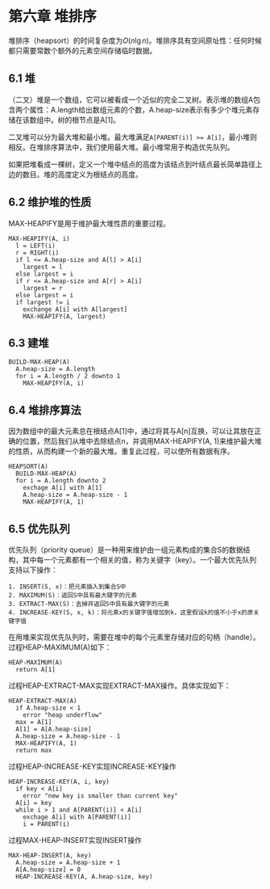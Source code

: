 # 第六章 堆排序
堆排序（heapsort）的时间复杂度为$O(n\lg n)$。堆排序具有空间原址性：任何时候都只需要常数个额外的元素空间存储临时数据。
## 6.1 堆
（二叉）堆是一个数组，它可以被看成一个近似的完全二叉树。表示堆的数组A包含两个属性：A.length给出数组元素的个数，A.heap-size表示有多少个堆元素存储在该数组中。树的根节点是A[1]。

二叉堆可以分为最大堆和最小堆。最大堆满足`A[PARENT(i)] >= A[i]`，最小堆则相反。在堆排序算法中，我们使用最大堆。最小堆常用于构造优先队列。

如果把堆看成一棵树，定义一个堆中结点的高度为该结点到叶结点最长简单路径上边的数目。堆的高度定义为根结点的高度。

## 6.2 维护堆的性质
MAX-HEAPIFY是用于维护最大堆性质的重要过程。
```
MAX-HEAPIFY(A, i)
  l = LEFT(i)
  r = RIGHT(i)
  if l <= A.heap-size and A[l] > A[i]
    largest = l
  else largest = i
  if r <= A.heap-size and A[r] > A[i]
    largest = r
  else largest = i
  if largest != i
    exchange A[i] with A[largest]
    MAX-HEAPIFY(A, largest)
```

## 6.3 建堆
```
BUILD-MAX-HEAP(A)
  A.heap-size = A.length
  for i = A.length / 2 downto 1
    MAX-HEAPIFY(A, i)
```
## 6.4 堆排序算法
因为数组中的最大元素总在根结点A[1]中，通过将其与A[n]互换，可以让其放在正确的位置，然后我们从堆中去除结点n，并调用MAX-HEAPIFY(A, 1)来维护最大堆的性质，从而构建一个新的最大堆。重复此过程，可以使所有数据有序。
```
HEAPSORT(A)
  BUILD-MAX-HEAP(A)
  for i = A.length downto 2
    exchage A[i] with A[1]
    A.heap-size = A.heap-size - 1
    MAX-HEAPIFY(A, 1)
```
## 6.5 优先队列
优先队列（priority queue）是一种用来维护由一组元素构成的集合S的数据结构，其中每一个元素都有一个相关的值，称为关键字（key）。一个最大优先队列支持以下操作：

    1. INSERT(S, x)：把元素插入到集合S中
    2. MAXIMUM(S)：返回S中具有最大键字的元素
    3. EXTRACT-MAX(S)：去掉并返回S中具有最大键字的元素
    4. INCREASE-KEY(S, x, k)：将元素x的关键字值增加到k，这里假设k的值不小于x的原关键字值

在用堆来实现优先队列时，需要在堆中的每个元素里存储对应的句柄（handle）。过程HEAP-MAXIMUM(A)如下：
```
HEAP-MAXIMUM(A)
  return A[1]
```
过程HEAP-EXTRACT-MAX实现EXTRACT-MAX操作。具体实现如下：
```
HEAP-EXTRACT-MAX(A)
  if A.heap-size < 1
    error "heap underflow"
  max = A[1]
  A[1] = A[A.heap-size]
  A.heap-size = A.heap-size - 1
  MAX-HEAPIFY(A, 1)
  return max
```
过程HEAP-INCREASE-KEY实现INCREASE-KEY操作
```
HEAP-INCREASE-KEY(A, i, key)
  if key < A[i]
    error "new key is smaller than current key"
  A[i] = key
  while i > 1 and A[PARENT(i)] < A[i]
    exchage A[i] with A[PARENT(i)]
    i = PARENT(i)
```
过程MAX-HEAP-INSERT实现INSERT操作
```
MAX-HEAP-INSERT(A, key)
  A.heap-size = A.heap-size + 1
  A[A.heap-size] = 0
  HEAP-INCREASE-KEY(A, A.heap-size, key)
```
